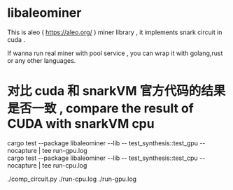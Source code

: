 # libaleominer

This is aleo ( https://aleo.org/  ) miner library , it implements snark circuit in cuda .

If wanna run real miner with pool service , you can wrap it with golang,rust or any other languages. 


# 对比 cuda 和 snarkVM 官方代码的结果是否一致 , compare the result of CUDA  with snarkVM cpu 

cargo test --package libaleominer --lib -- test_synthesis::test_gpu --nocapture | tee run-gpu.log   
cargo test --package libaleominer --lib -- test_synthesis::test_cpu --nocapture | tee run-cpu.log 

./comp_circuit.py ./run-cpu.log ./run-gpu.log
